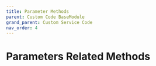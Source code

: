 ```yaml
---
title: Parameter Methods
parent: Custom Code BaseModule
grand_parent: Custom Service Code
nav_order: 4
---
```


# Parameters Related Methods

